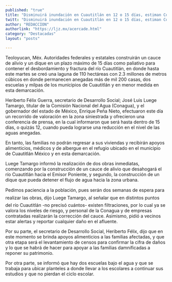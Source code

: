 ```yaml
---
published: "true"
title: "Disminuirá inundación en Cuautitlán en 12 o 15 días, estiman Conagua y Edomex"
twitt: "Disminuirá inundación en Cuautitlán en 12 o 15 días, estiman Conagua y Edomex"
author: "REDACCION"
authorlink: "https://ljz.mx/acercade.html"
category: "Destacadas"
layout: "posts"

---
```



  Teoloyucan, Méx. Autoridades federales y estatales construirán un cauce de alivio y un dique en un plazo máximo de 15 días como paliativo para contener el desbordamiento y fractura del río Cuautitlán, en donde hasta este martes se creó una laguna de 110 hectáreas con 2.3 millones de metros cúbicos en donde permanecen anegadas más de mil 200 casas, dos escuelas y milpas de los municipios de Cuautitlán y en menor medida en esta demarcación.



  Heriberto Félix Guerra, secretario de Desarrollo Social; José Luis Luege Tamargo, titular de la Comisión Nacional del Agua (Conagua), y el gobernador del estado de México, Enrique Peña Nieto, efectuaron este día un recorrido de valoración en la zona siniestrada y ofrecieron una conferencia de prensa, en la cual informaron que será hasta dentro de 15 días, o quizás 12, cuando pueda lograrse una reducción en el nivel de las aguas anegadas.



  En tanto, las familias no podrán regresar a sus viviendas y recibirán apoyos alimenticios, médicos y de albergue en el refugio ubicado en el municipio de Cuautitlán México y en esta demarcación.



  Luege Tamargo informó la realización de dos obras inmediatas, comenzando por la construcción de un cauce de alivio que desahogará el río Cuautitlán hacia el Emisor Poniente, y segundo, la construcción de un dique que pueda detener el flujo de agua hacia la zona urbana.



  Pedimos paciencia a la población, pues serán dos semanas de espera para realizar las obras, dijo Luege Tamargo, al señalar que en distintos puntos del río Cuautitlán -no precisó cuántos- existen filtraciones, por lo cual ya se valora los niveles de riesgo, y personal de la Conagua y de empresas contratadas realizarán la corrección del cauce. Asimismo, pidió a vecinos estar alertas y reportar cualquier daño en el afluente.



  Por su parte, el secretario de Desarrollo Social, Heriberto Félix, dijo que en este momento se brinda apoyos alimenticios a las familias afectadas, y que otra etapa será el levantamiento de censos para confirmar la cifra de daños y lo que se habrá de hacer para apoyar a las familias damnificadas a reponer su patrimonio.



  Por otra parte, se informó que hay dos escuelas bajo el agua y que se trabaja para ubicar planteles a donde llevar a los escolares a continuar sus estudios y que no pierdan el ciclo escolar.

